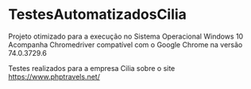 # TestesAutomatizadosCilia

Projeto otimizado para a execução no Sistema Operacional Windows 10 
Acompanha Chromedriver compatível com o Google Chrome na versão 74.0.3729.6

Testes realizados para a empresa Cilia sobre o site https://www.phptravels.net/
